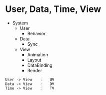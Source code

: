 # User, Data, Time, View

- System
  - User
    - Behavior
  - Data
    - Sync
  - View
    - Animation
    - Layout
    - DataBinding
    - Render

```
User -> View	:	UV
Data -> View	:	DV
Time -> View	:	TV
```

